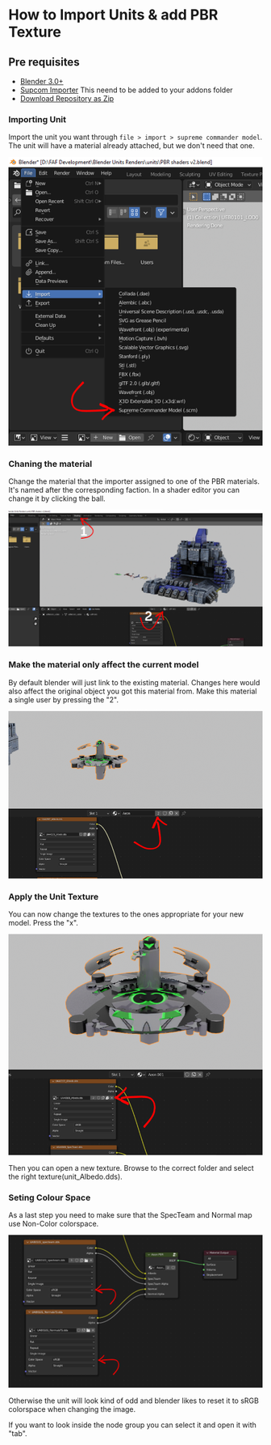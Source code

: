 # How to Import Units & add PBR Texture

## Pre requisites 
- [Blender 3.0+](https://www.blender.org/download/)
- [Supcom Importer](https://github.com/Solstice245/scstudio) This neend to be added to your addons folder
- [Download Repository as Zip](https://github.com/FAForever/fa)


### Importing Unit
Import the unit you want through `file > import > supreme commander model`. The unit will have a material already attached, but we don't need that one.

![Adding Unit](/blender/step%201.png)

### Chaning the material
Change the material that the importer assigned to one of the PBR materials. It's named after the corresponding faction. In a shader editor you can change it by clicking the ball.

![Applying PBR material](/blender/step2.png)

### Make the material only affect the current model
By default blender will just link to the existing material. Changes here would also affect the original object you got this material from. Make this material a single user by pressing the "2".

![Apply material to spesific Unit](/blender/step3.png)

### Apply the Unit Texture
You can now change the textures to the ones appropriate for your new model. Press the "x".

![remove current texture](/blender/step%204.png)

Then you can open a new texture. Browse to the correct folder and select the right texture(unit_Albedo.dds).

### Seting Colour Space
As a last step you need to make sure that the SpecTeam and Normal map use Non-Color colorspace. 

![set to no-color](/blender/step%205.png)

Otherwise the unit will look kind of odd and blender likes to reset it to sRGB colorspace when changing the image.


If you want to look inside the node group you can select it and open it with "tab".